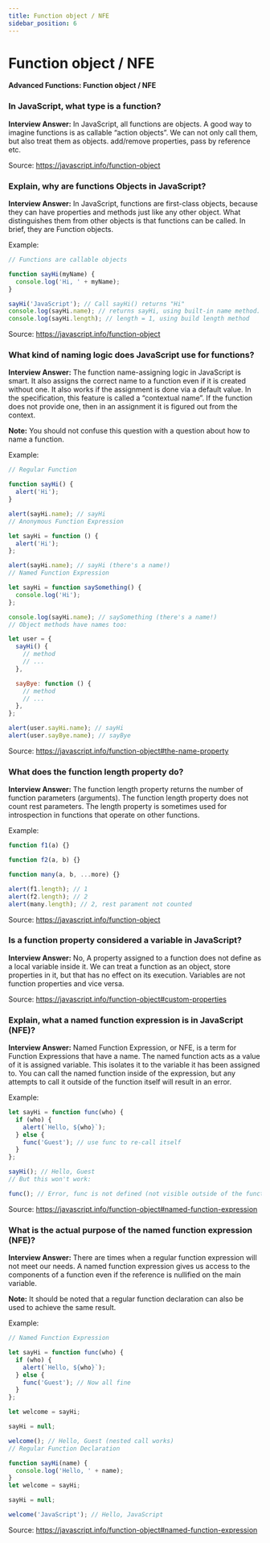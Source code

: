 ```yaml
---
title: Function object / NFE
sidebar_position: 6
---
```


# Function object / NFE

**Advanced Functions: Function object / NFE**

<head>
  <title>Function object / NFE - JavaScript Interview Questions & Answers</title>
  <meta charSet="utf-8" />
</head>

### In JavaScript, what type is a function?

**Interview Answer:** In JavaScript, all functions are objects. A good way to imagine functions is as callable “action objects”. We can not only call them, but also treat them as objects. add/remove properties, pass by reference etc.

Source: <https://javascript.info/function-object>

### Explain, why are functions Objects in JavaScript?

**Interview Answer:** In JavaScript, functions are first-class objects, because they can have properties and methods just like any other object. What distinguishes them from other objects is that functions can be called. In brief, they are Function objects.

Example:

```js
// Functions are callable objects

function sayHi(myName) {
  console.log('Hi, ' + myName);
}

sayHi('JavaScript'); // Call sayHi() returns "Hi"
console.log(sayHi.name); // returns sayHi, using built-in name method.
console.log(sayHi.length); // length = 1, using build length method
```

Source: <https://javascript.info/function-object>

### What kind of naming logic does JavaScript use for functions?

**Interview Answer:** The function name-assigning logic in JavaScript is smart. It also assigns the correct name to a function even if it is created without one. It also works if the assignment is done via a default value. In the specification, this feature is called a “contextual name”. If the function does not provide one, then in an assignment it is figured out from the context.

**Note:** You should not confuse this question with a question about how to name a function.

Example:

```js
// Regular Function

function sayHi() {
  alert('Hi');
}

alert(sayHi.name); // sayHi
// Anonymous Function Expression

let sayHi = function () {
  alert('Hi');
};

alert(sayHi.name); // sayHi (there's a name!)
// Named Function Expression

let sayHi = function saySomething() {
  console.log('Hi');
};

console.log(sayHi.name); // saySomething (there's a name!)
// Object methods have names too:

let user = {
  sayHi() {
    // method
    // ...
  },

  sayBye: function () {
    // method
    // ...
  },
};

alert(user.sayHi.name); // sayHi
alert(user.sayBye.name); // sayBye
```

Source: <https://javascript.info/function-object#the-name-property>

### What does the function length property do?

**Interview Answer:** The function length property returns the number of function parameters (arguments). The function length property does not count rest parameters. The length property is sometimes used for introspection in functions that operate on other functions.

Example:

```js
function f1(a) {}

function f2(a, b) {}

function many(a, b, ...more) {}

alert(f1.length); // 1
alert(f2.length); // 2
alert(many.length); // 2, rest parament not counted
```

Source: <https://javascript.info/function-object>

### Is a function property considered a variable in JavaScript?

**Interview Answer:** No, A property assigned to a function does not define as a local variable inside it. We can treat a function as an object, store properties in it, but that has no effect on its execution. Variables are not function properties and vice versa.

Source: <https://javascript.info/function-object#custom-properties>

### Explain, what a named function expression is in JavaScript (NFE)?

**Interview Answer:** Named Function Expression, or NFE, is a term for Function Expressions that have a name. The named function acts as a value of it is assigned variable. This isolates it to the variable it has been assigned to. You can call the named function inside of the expression, but any attempts to call it outside of the function itself will result in an error.

Example:

```js
let sayHi = function func(who) {
  if (who) {
    alert(`Hello, ${who}`);
  } else {
    func('Guest'); // use func to re-call itself
  }
};

sayHi(); // Hello, Guest
// But this won't work:

func(); // Error, func is not defined (not visible outside of the function)
```

Source: <https://javascript.info/function-object#named-function-expression>

### What is the actual purpose of the named function expression (NFE)?

**Interview Answer:** There are times when a regular function expression will not meet our needs. A named function expression gives us access to the components of a function even if the reference is nullified on the main variable.

**Note:** It should be noted that a regular function declaration can also be used to achieve the same result.

Example:

```js
// Named Function Expression

let sayHi = function func(who) {
  if (who) {
    alert(`Hello, ${who}`);
  } else {
    func('Guest'); // Now all fine
  }
};

let welcome = sayHi;

sayHi = null;

welcome(); // Hello, Guest (nested call works)
// Regular Function Declaration

function sayHi(name) {
  console.log('Hello, ' + name);
}
let welcome = sayHi;

sayHi = null;

welcome('JavaScript'); // Hello, JavaScript
```

Source: <https://javascript.info/function-object#named-function-expression>
